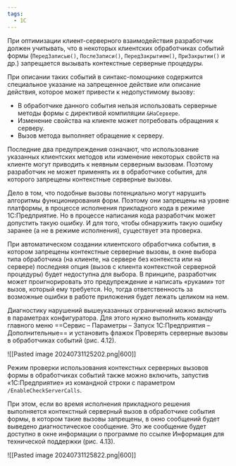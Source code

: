 ```yaml
---
tags:
  - 1С
---
```

При оптимизации клиент-серверного взаимодействия разработчик должен учитывать, что в некоторых клиентских обработчиках событий формы (`ПередЗаписью()`, `ПослеЗаписи()`, `ПередЗакрытием()`, `ПриЗакрытии()` и др.) запрещается вызывать контекстные серверные процедуры.

При описании таких событий в синтакс-помощнике содержится специальное указание на запрещенное действие или описание действия, которое может привести к недопустимому вызову:
- В обработчике данного события нельзя использовать серверные методы формы с директивой компиляции `&НаСервере`.
- Изменение свойства на клиенте может потребовать обращения к серверу.
- Вызов метода выполняет обращение к серверу.

Последние два предупреждения означают, что использование указанных клиентских методов или изменение некоторых свойств на клиенте могут приводить к неявным серверным вызовам. Поэтому разработчик не может применять их в обработчике события, для которого запрещены контекстные серверные вызовы.

Дело в том, что подобные вызовы потенциально могут нарушить алгоритмы функционирования форм. Поэтому они запрещены на уровне платформы, в процессе исполнения прикладного кода в режиме 1С:Предприятие. Но в процессе написания кода разработчик может допустить такую ошибку. И для того, чтобы обнаружить такую ошибку заранее (а не в режиме исполнения), существует эта проверка.

При автоматическом создании клиентского обработчика события, в котором запрещены контекстные серверные вызовы, в окне выбора типа обработчика (на клиенте, на сервере без контекста или на сервере) последняя опция (вызов с клиента контекстной серверной процедуры) будет недоступна для выбора. В принципе, разработчик может проигнорировать это предупреждение и написать «руками» тот вызов, который ему требуется. Но, тогда ответственность за возможные ошибки в работе приложения будет лежать целиком на нем.

Диагностику нарушений вышеуказанных ограничений можно включить в параметрах конфигуратора. Для этого нужно выполнить команду главного меню ==Сервис – Параметры – Запуск 1С:Предприятия – Дополнительные== и установить флажок Проверять серверные вызовы в обработчиках событий (рис. 4.12).

![[Pasted image 20240731125202.png|600]]

Режим проверки использования контекстных серверных вызовов формы в обработчиках событий также можно включить, запустив «1С:Предприятие» из командной строки с параметром `/EnableCheckServerCalls`.

При этом, если во время исполнения прикладного решения выполняется контекстный серверный вызов в обработчике события формы, в котором такие вызовы запрещены, в окно сообщений будет выведено диагностическое сообщение. Это же сообщение будет доступно в окне информации о программе по ссылке Информация для технической поддержки (рис. 4.13).

![[Pasted image 20240731125822.png|600]]
